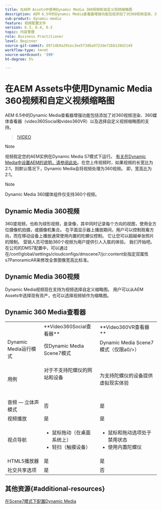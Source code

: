 ```yaml
---
title: 在AEM Assets中使用Dynamic Media 360视频和自定义视频缩略图
description: AEM 6.5中的Dynamic Media查看器增强功能包括添加了对360视频渲染、360媒体查看器（video360Social和video360VR）以及选择自定义视频缩略图的支持。
sub-product: dynamic-media
feature: 视频配置文件
version: 6.3, 6.4, 6.5
topic: 内容管理
role: Business Practitioner
level: Beginner
source-git-commit: d9714b9a291ec3ee5f3dba9723de72bb120d2149
workflow-type: tm+mt
source-wordcount: '399'
ht-degree: 5%

---
```



# 在AEM Assets中使用Dynamic Media 360视频和自定义视频缩略图

AEM 6.5中的Dynamic Media查看器增强功能包括添加了对360视频渲染、360媒体查看器（video360Social和video360VR）以及选择自定义视频缩略图的支持。

>[!VIDEO](https://video.tv.adobe.com/v/26391?quality=9&learn=on)

>[!NOTE]
>
>视频假定您的AEM实例在Dynamic Media S7模式下运行。  [有关在Dynamic Media中设置AEM的说明，请参阅此处](https://helpx.adobe.com/cn/experience-manager/6-3/assets/using/config-dynamic-fp-14410.html)。在您上传视频时，如果视频的长宽比为2:1，则默认情况下，Dynamic Media会将视频处理为360视频。 即，宽高比为2:1。

>[!NOTE]
>
>Dynamic Media 360媒体组件仅支持360个视频。

## Dynamic Media 360视频

360度视频，也称为球形视频，是录像，其中同时记录每个方向的视图，使用全方位摄像机拍摄，或摄像机集合。 在平面显示器上播放期间，用户可以控制观看方向，而在移动设备上播放通常使用内置的陀螺仪控制。  它让您可以超越单张照片的限制。 营销人员可借助360个视频为用户提供引人入胜的体验。  我们开始吧。 在公司的DMS7配置中，可以通过在/conf/global/settings/cloudconfigs/dmscene7/jcr:content处指定双属性s7PanoramicAR来修改全景图像宽高比标准。

## Dynamic Media 360视频

Dynamic Media视频现在支持为视频选择自定义缩略图。 用户可以从AEM Assets中选择现有资产，也可以选择视频帧作为缩略图。

## Dynamic 360 Media查看器

<table> 
 <tbody>
   <tr>
      <td> </td>
      <td>**Video360Social查看器**</td>
      <td>**Video360VR查看器**</td>
   </tr>
   <tr>
      <td>Dynamic Media运行模式</td>
      <td>仅Dynamic Media Scene7模式</td>
      <td>Dynamic Media Scene7模式（仅限a0/&gt;）
         <br><br>
      </td>
   </tr>
   <tr>
      <td>用例</td>
      <td>
         <p>对于不支持陀螺仪的网站和设备</p>
         <p> </p>
      </td>
      <td>
         <p>为支持陀螺仪的设备提供虚拟现实体验 </p>
      </td>
   </tr>
   <tr>
      <td>音频 — 立体声模式</td>
      <td>否</td>
      <td>是</td>
   </tr>
   <tr>
      <td>视频播放</td>
      <td>是</td>
      <td>是</td>
   </tr>
   <tr>
      <td>视点导航</td>
      <td>
         <ul>
            <li>鼠标拖动（在桌面系统上）</li>
            <li>轻扫（触摸设备）</li>
         </ul>
      </td>
      <td>
         <ul>
            <li>鼠标和拖动选项处于禁用状态</li>
            <li>使用内置陀螺仪</li>
         </ul>
      </td>
   </tr>
   <tr>
      <td>HTML5播放器</td>
      <td>是</td>
      <td>是</td>
   </tr>
   <tr>
      <td>社交共享选项</td>
      <td>是</td>
      <td>否</td>
   </tr>
</tbody>
</table>

## 其他资源{#additional-resources}

[在Scene7模式下配置Dynamic Media](https://helpx.adobe.com/experience-manager/6-5/assets/using/config-dms7.html)
